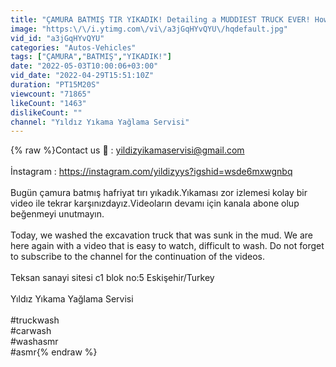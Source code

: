 ```yaml
---
title: "ÇAMURA BATMIŞ TIR YIKADIK! Detailing a MUDDIEST TRUCK EVER! How to wash deeply? Insane Wash #asmr"
image: "https:\/\/i.ytimg.com\/vi\/a3jGqHYvQYU\/hqdefault.jpg"
vid_id: "a3jGqHYvQYU"
categories: "Autos-Vehicles"
tags: ["ÇAMURA","BATMIŞ","YIKADIK!"]
date: "2022-05-03T10:00:06+03:00"
vid_date: "2022-04-29T15:51:10Z"
duration: "PT15M20S"
viewcount: "71865"
likeCount: "1463"
dislikeCount: ""
channel: "Yıldız Yıkama Yağlama Servisi"
---
```

{% raw %}Contact us 📩 : yildizyikamaservisi@gmail.com <br /><br />İnstagram : <a rel="nofollow" target="blank" href="https://instagram.com/yildizyys?igshid=wsde6mxwgnbq">https://instagram.com/yildizyys?igshid=wsde6mxwgnbq</a><br /><br />Bugün çamura batmış hafriyat tırı yıkadık.Yıkaması zor izlemesi kolay bir video ile tekrar karşınızdayız.Videoların devamı için kanala abone olup beğenmeyi unutmayın.<br /><br />Today, we washed the excavation truck that was sunk in the mud. We are here again with a video that is easy to watch, difficult to wash. Do not forget to subscribe to the channel for the continuation of the videos.<br /><br />Teksan sanayi sitesi c1 blok no:5 Eskişehir/Turkey<br /><br />Yıldız Yıkama Yağlama Servisi <br /><br />#truckwash<br />#carwash<br />#washasmr <br />#asmr{% endraw %}
